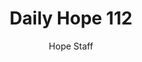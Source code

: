 ---
image: /assets/img/daily-hope-default-artwork.png
title: Daily Hope 112
number: 112
categories:
  - Daily Hope
author: Hope Staff
notes: Daily Hope 112
embed: >-
  <iframe style="border-radius:12px" src="https://open.spotify.com/embed/episode/5oA2nm0SkL9pLS0oG5fa9f?utm_source=generator" width="100%" height="152" frameBorder="0" allowfullscreen="" allow="autoplay; clipboard-write; encrypted-media; fullscreen; picture-in-picture" loading="lazy"></iframe>
---